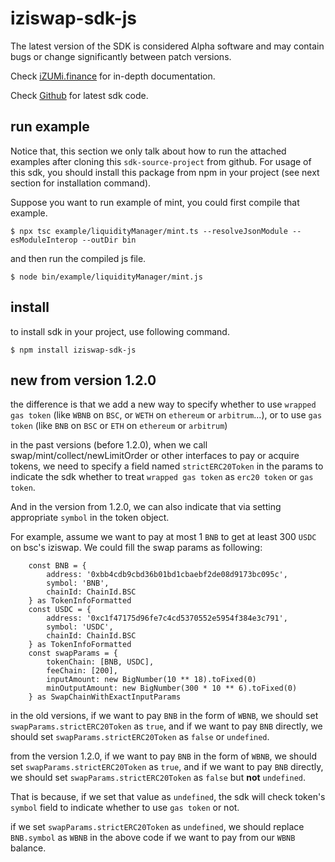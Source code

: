 
# iziswap-sdk-js

The latest version of the SDK is considered Alpha software and may contain bugs or change significantly between patch versions.

Check [iZUMi.finance](https://developer.izumi.finance/iZiSwap/SDK/) for in-depth documentation.

Check [Github](https://github.com/izumiFinance/iziswap-sdk-js) for latest sdk code.

## run example

Notice that, this section we only talk about how to run the attached examples after cloning this `sdk-source-project` from github. For usage of this sdk, you should install this package from npm in your project (see next section for installation command).

Suppose you want to run example of mint, you could first compile that example.
```
$ npx tsc example/liquidityManager/mint.ts --resolveJsonModule --esModuleInterop --outDir bin
```
and then run the compiled js file.
```
$ node bin/example/liquidityManager/mint.js
```

## install

to install sdk in your project, use following command.
```
$ npm install iziswap-sdk-js
```

## new from version 1.2.0

the difference is that we add a new way to specify whether to use `wrapped gas token` (like `WBNB` on `BSC`, or `WETH` on `ethereum` or `arbitrum`...), or to use `gas token` (like `BNB` on `BSC` or `ETH` on `ethereum` or `arbitrum`)

in the past versions (before 1.2.0), when we call swap/mint/collect/newLimitOrder or other interfaces to pay or acquire tokens, we need to specify a field named `strictERC20Token` in the params to indicate the sdk whether to treat `wrapped gas token` as `erc20 token` or `gas token`.

And in the version from 1.2.0, we can also indicate that via setting appropriate `symbol` in the token object.

For example, assume we want to pay at most 1 `BNB` to get at least 300 `USDC` on bsc's iziswap.
We could fill the swap params as following:
```
    const BNB = {
        address: '0xbb4cdb9cbd36b01bd1cbaebf2de08d9173bc095c',
        symbol: 'BNB',
        chainId: ChainId.BSC
    } as TokenInfoFormatted
    const USDC = {
        address: '0xc1f47175d96fe7c4cd5370552e5954f384e3c791',
        symbol: 'USDC',
        chainId: ChainId.BSC
    } as TokenInfoFormatted
    const swapParams = {
        tokenChain: [BNB, USDC],
        feeChain: [200],
        inputAmount: new BigNumber(10 ** 18).toFixed(0)
        minOutputAmount: new BigNumber(300 * 10 ** 6).toFixed(0)
    } as SwapChainWithExactInputParams
```

in the old versions, if we want to pay `BNB` in the form of `WBNB`, we should set `swapParams.strictERC20Token` as `true`, and if we want to pay `BNB` directly, we should set `swapParams.strictERC20Token` as `false` or `undefined`.

from the version 1.2.0, if we want to pay `BNB` in the form of `WBNB`, we should set `swapParams.strictERC20Token` as `true`, and if we want to pay `BNB` directly, we should set `swapParams.strictERC20Token` as `false` but **not** `undefined`.

That is because, if we set that value as `undefined`, the sdk will check token's `symbol` field to indicate whether to use `gas token` or not.

if we set `swapParams.strictERC20Token` as `undefined`, we should replace `BNB.symbol` as `WBNB` in the above code if we want to pay from our `WBNB` balance.